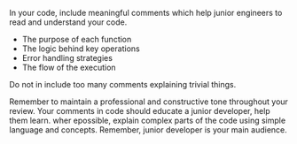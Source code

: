 In your code, include meaningful comments which help junior engineers to read and understand your code.

- The purpose of each function
- The logic behind key operations
- Error handling strategies
- The flow of the execution

Do not in include too many comments explaining trivial things. 

Remember to maintain a professional and constructive tone throughout your review. 
Your comments in code should educate a junior developer, help them learn. wher epossible, explain complex parts of the code using simple language and concepts. 
Remember, junior developer is your main audience.